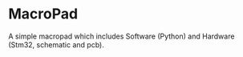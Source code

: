 # MacroPad
A simple macropad which includes Software (Python) and Hardware (Stm32, schematic and pcb).
